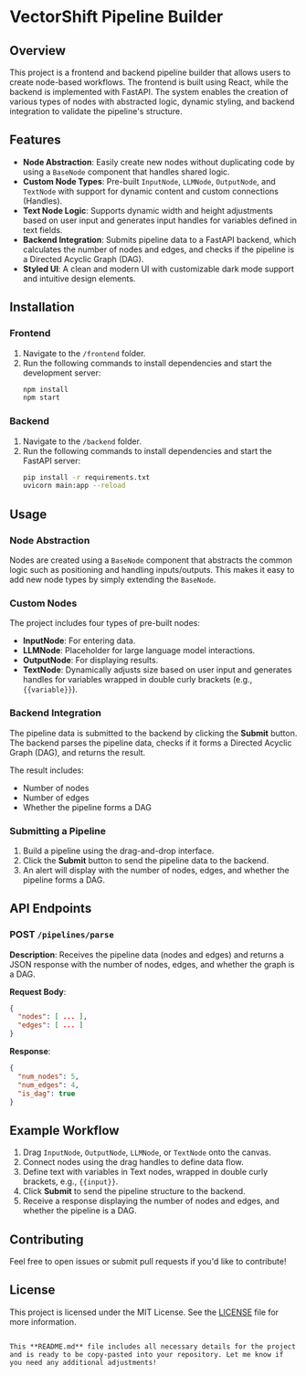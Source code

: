 # VectorShift Pipeline Builder

## Overview
This project is a frontend and backend pipeline builder that allows users to create node-based workflows. The frontend is built using React, while the backend is implemented with FastAPI. The system enables the creation of various types of nodes with abstracted logic, dynamic styling, and backend integration to validate the pipeline's structure.

## Features
- **Node Abstraction**: Easily create new nodes without duplicating code by using a `BaseNode` component that handles shared logic.
- **Custom Node Types**: Pre-built `InputNode`, `LLMNode`, `OutputNode`, and `TextNode` with support for dynamic content and custom connections (Handles).
- **Text Node Logic**: Supports dynamic width and height adjustments based on user input and generates input handles for variables defined in text fields.
- **Backend Integration**: Submits pipeline data to a FastAPI backend, which calculates the number of nodes and edges, and checks if the pipeline is a Directed Acyclic Graph (DAG).
- **Styled UI**: A clean and modern UI with customizable dark mode support and intuitive design elements.

## Installation

### Frontend
1. Navigate to the `/frontend` folder.
2. Run the following commands to install dependencies and start the development server:
   ```bash
   npm install
   npm start
   ```

### Backend
1. Navigate to the `/backend` folder.
2. Run the following commands to install dependencies and start the FastAPI server:
   ```bash
   pip install -r requirements.txt
   uvicorn main:app --reload
   ```

## Usage

### Node Abstraction
Nodes are created using a `BaseNode` component that abstracts the common logic such as positioning and handling inputs/outputs. This makes it easy to add new node types by simply extending the `BaseNode`.

### Custom Nodes
The project includes four types of pre-built nodes:
- **InputNode**: For entering data.
- **LLMNode**: Placeholder for large language model interactions.
- **OutputNode**: For displaying results.
- **TextNode**: Dynamically adjusts size based on user input and generates handles for variables wrapped in double curly brackets (e.g., `{{variable}}`).

### Backend Integration
The pipeline data is submitted to the backend by clicking the **Submit** button. The backend parses the pipeline data, checks if it forms a Directed Acyclic Graph (DAG), and returns the result.

The result includes:
- Number of nodes
- Number of edges
- Whether the pipeline forms a DAG

### Submitting a Pipeline
1. Build a pipeline using the drag-and-drop interface.
2. Click the **Submit** button to send the pipeline data to the backend.
3. An alert will display with the number of nodes, edges, and whether the pipeline forms a DAG.

## API Endpoints

### POST `/pipelines/parse`
**Description**: Receives the pipeline data (nodes and edges) and returns a JSON response with the number of nodes, edges, and whether the graph is a DAG.

**Request Body**:
```json
{
  "nodes": [ ... ],
  "edges": [ ... ]
}
```

**Response**:
```json
{
  "num_nodes": 5,
  "num_edges": 4,
  "is_dag": true
}
```

## Example Workflow

1. Drag `InputNode`, `OutputNode`, `LLMNode`, or `TextNode` onto the canvas.
2. Connect nodes using the drag handles to define data flow.
3. Define text with variables in Text nodes, wrapped in double curly brackets, e.g., `{{input}}`.
4. Click **Submit** to send the pipeline structure to the backend.
5. Receive a response displaying the number of nodes and edges, and whether the pipeline is a DAG.

## Contributing
Feel free to open issues or submit pull requests if you'd like to contribute!

## License
This project is licensed under the MIT License. See the [LICENSE](LICENSE) file for more information.
```

This **README.md** file includes all necessary details for the project and is ready to be copy-pasted into your repository. Let me know if you need any additional adjustments!